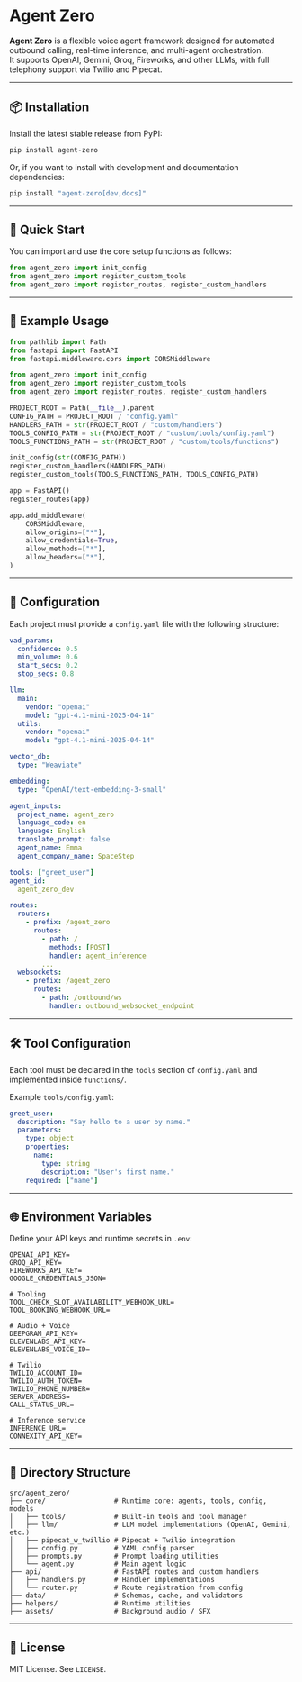 # Agent Zero

**Agent Zero** is a flexible voice agent framework designed for automated outbound calling, real-time inference, and multi-agent orchestration.  
It supports OpenAI, Gemini, Groq, Fireworks, and other LLMs, with full telephony support via Twilio and Pipecat.

---

## 📦 Installation

Install the latest stable release from PyPI:

```bash
pip install agent-zero
```

Or, if you want to install with development and documentation dependencies:

```bash
pip install "agent-zero[dev,docs]"
```

---

## 🚀 Quick Start

You can import and use the core setup functions as follows:

```python
from agent_zero import init_config
from agent_zero import register_custom_tools
from agent_zero import register_routes, register_custom_handlers
```

---

## 🧩 Example Usage

```python
from pathlib import Path
from fastapi import FastAPI
from fastapi.middleware.cors import CORSMiddleware

from agent_zero import init_config
from agent_zero import register_custom_tools
from agent_zero import register_routes, register_custom_handlers

PROJECT_ROOT = Path(__file__).parent
CONFIG_PATH = PROJECT_ROOT / "config.yaml"
HANDLERS_PATH = str(PROJECT_ROOT / "custom/handlers")
TOOLS_CONFIG_PATH = str(PROJECT_ROOT / "custom/tools/config.yaml")
TOOLS_FUNCTIONS_PATH = str(PROJECT_ROOT / "custom/tools/functions")

init_config(str(CONFIG_PATH))
register_custom_handlers(HANDLERS_PATH)
register_custom_tools(TOOLS_FUNCTIONS_PATH, TOOLS_CONFIG_PATH)

app = FastAPI()
register_routes(app)

app.add_middleware(
    CORSMiddleware,
    allow_origins=["*"],
    allow_credentials=True,
    allow_methods=["*"],
    allow_headers=["*"],
)
```

---

## 🔧 Configuration

Each project must provide a `config.yaml` file with the following structure:

```yaml
vad_params:
  confidence: 0.5
  min_volume: 0.6
  start_secs: 0.2
  stop_secs: 0.8

llm:
  main:
    vendor: "openai"
    model: "gpt-4.1-mini-2025-04-14"
  utils:
    vendor: "openai"
    model: "gpt-4.1-mini-2025-04-14"

vector_db:
  type: "Weaviate"

embedding:
  type: "OpenAI/text-embedding-3-small"

agent_inputs:
  project_name: agent_zero
  language_code: en
  language: English
  translate_prompt: false
  agent_name: Emma
  agent_company_name: SpaceStep

tools: ["greet_user"]
agent_id:
  agent_zero_dev

routes:
  routers:
    - prefix: /agent_zero
      routes:
        - path: /
          methods: [POST]
          handler: agent_inference
        ...
  websockets:
    - prefix: /agent_zero
      routes:
        - path: /outbound/ws
          handler: outbound_websocket_endpoint
```

---

## 🛠️ Tool Configuration

Each tool must be declared in the `tools` section of `config.yaml` and implemented inside `functions/`.

Example `tools/config.yaml`:

```yaml
greet_user:
  description: "Say hello to a user by name."
  parameters:
    type: object
    properties:
      name:
        type: string
        description: "User's first name."
    required: ["name"]
```

---

## 🌐 Environment Variables

Define your API keys and runtime secrets in `.env`:

```env
OPENAI_API_KEY=
GROQ_API_KEY=
FIREWORKS_API_KEY=
GOOGLE_CREDENTIALS_JSON=

# Tooling
TOOL_CHECK_SLOT_AVAILABILITY_WEBHOOK_URL=
TOOL_BOOKING_WEBHOOK_URL=

# Audio + Voice
DEEPGRAM_API_KEY=
ELEVENLABS_API_KEY=
ELEVENLABS_VOICE_ID=

# Twilio
TWILIO_ACCOUNT_ID=
TWILIO_AUTH_TOKEN=
TWILIO_PHONE_NUMBER=
SERVER_ADDRESS=
CALL_STATUS_URL=

# Inference service
INFERENCE_URL=
CONNEXITY_API_KEY=
```

---

## 🧱 Directory Structure

```
src/agent_zero/
├── core/                 # Runtime core: agents, tools, config, models
│   ├── tools/            # Built-in tools and tool manager
│   ├── llm/              # LLM model implementations (OpenAI, Gemini, etc.)
│   ├── pipecat_w_twillio # Pipecat + Twilio integration
│   ├── config.py         # YAML config parser
│   ├── prompts.py        # Prompt loading utilities
│   └── agent.py          # Main agent logic
├── api/                  # FastAPI routes and custom handlers
│   ├── handlers.py       # Handler implementations
│   └── router.py         # Route registration from config
├── data/                 # Schemas, cache, and validators
├── helpers/              # Runtime utilities
├── assets/               # Background audio / SFX
```

---

## 📄 License

MIT License. See `LICENSE`.